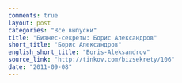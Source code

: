 ```yaml
---
comments: true
layout: post
categories: "Все выпуски"
title: "Бизнес-секреты: Борис Александров"
short_title: "Борис Александров"
english_short_title: "Boris-Aleksandrov"
source_link: "http://tinkov.com/bizsekrety/106"
date: "2011-09-08"
---
```

